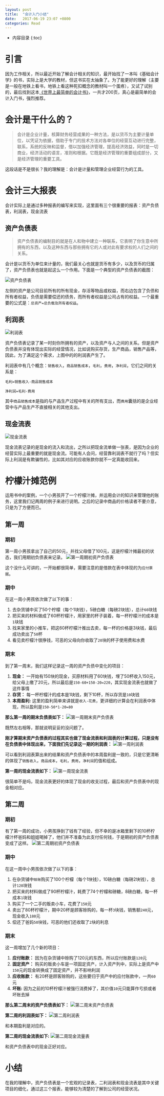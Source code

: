 ```yaml
---
layout: post
title:  "会计入门小结"
date:   2017-06-19 23:07 +0800
categories: Read
---
```

* 内容目录
{:toc}

# 引言
因为工作相关，所以最近开始了解会计相关的知识，最开始找了一本叫《基础会计学》的书，实际上是大学的教材，但这书实在太抽象了。为了能更好的理解（主要是一般在地铁上看书，地铁上看这种死扣概念的教材叫一个蛋疼），又试了试别的，最后找到这本[《世界上最简单的会计书》](https://item.jd.com/11339593.html)，一共才200页，真心是最简单的会计入门书，强烈推荐。

# 会计是干什么的？
>会计是企业计量，核算财务经营成果的一种方法，是以货币为主要计量单位，以凭证为依据，借助于专门的技术方法对各单位的经营互动进行完整，联系，系统的反映和监督，借以加强经济管理，提高经济效益，同时是一切商业，经济活动的语言，准则和根据。它既是经济管理的重要组成部分，又是经济管理的重要工具。

这段话是不是很长？我的理解是：会计是计量和管理企业经营行为的工具。

# 会计三大报表
会计实际上是通过多种报表的编写来实现，这里面有三个很重要的报表：资产负债表，利润表，现金流表

## 资产负债表
>资产负债表的编制目的就是在人和物中建立一种联系，它表明了你生意中所拥有的东西，以及这种东西与那些拥有它的人或对此有要求权的人们之间的关系。

会计是以货币为单位来计量的，我们最关心也就是货币有多少，以及货币的归属了，资产负债表也就是起这么一个作用。下面是一个典型的资产负债表的截图：

![资产负债表]({{site.baseurl}}/pics/assetTable.png)

左侧的资产是公司目前所有的所有现金，存活等物品或权益，而右边包含了负债和所有者权益，负债是需要偿还的债务，而所有者权益是公司占有的权益。一个最重要的公式是：`总资产=总负载及所有者权益`。

## 利润表
![利润表]({{site.baseurl}}/pics/profitTable.png)

资产负债表记录了某一时刻你所拥有的资产，以及资产与人之间的关系。但是资产负债表并没有体现出实际的经营情况，比如说购买存货，生产商品，销售产品等，因此，为了满足这个需求，上图中的的利润表产生了。

利润表中有几个概念：`销售收入`，`商品销售成本`，`毛利`，`费用`，`净利润`，它们之间的关系是：

`毛利=销售收入-商品销售成本`

`净利润=毛利-费用`

其中`商品销售成本`是指的与产品生产过程中有关的所有支出，而`费用`囊括的是企业经营中与产品生产不直接相关的其他支出。

## 现金流表
![现金流表]({{site.baseurl}}/pics/cast_flow.png)

现金流表记录的是现金的流入和流出，之所以把现金流单做一张表，是因为企业的经营实际上最重要的就是现金流。可能有人会问，经营靠利润表不就行了吗？但实际上利润是有欺骗性的，比如其对应的应收账款你就不一定真能收回来。

# 柠檬汁摊范例
运用书中的案例，一个小男孩开了一个柠檬汁摊，并运用会计的知识来管理他的账务，这里我们记两周的例子来进行说明。之后的记录中商品的价格读者不要介意，只是为了方便而已。

## 第一周

### 期初
第一周小男孩拿出了自己的50元，并找父母借了100元，这是柠檬汁摊最初的状态，我们用期初负债表来记录。
![第一周期初资产负债表]({{site.baseurl}}/pics/weak1_pre_debt.png)

这个没什么可讲的，一开始都很简单，需要注意的是借款在表中体现的为`应付票据`。

### 期中
在这一周小男孩依次做了以下的事：

1. 去杂货铺中买了50个柠檬（每个1块钱），5磅白糖（每磅2块钱），总计`60`块钱
2. 把买来的材料做成了60杯柠檬汁，用家里的杯子装着，每一杯柠檬汁的成本是`1`块钱
3. 找来家里的小推车，把这60杯柠檬汁推出去卖，每一杯的价格是3块钱，最后成功卖出了`50`杯
4. 看见卖柠檬汁很挣钱，可恶的父母向你收取了`20`块的杯子使用费和水费

### 期末
到了第一周末，我们这样记录这一周的资产负债中变化的项目：

1. **现金：** 一开始有150块的现金，买原材料用了60块钱，埋了50杯收入150元，给父母上缴了20元，所以最后是`150-60+150-20=220`，其实现金流表也就做了这件事情
2. **存货：** 每一杯柠檬汁的成本是1块钱，剩下10杯，所以存货是`10`块钱
3. **本周盈利:** 这里的盈利简单来讲就是`收入-花费`，更详细的计算会在利润表中体现，所以盈利是`150-50*1-20=80`

**那么第一周的期末负债表如下：**
![第一周期末资产负债表]({{site.baseurl}}/pics/weak1_aft_debt.png)

既然左右相等，那就说明妥妥的没问题了。

**刚才算期末资产负债表的过程其实也做了现金流表和利润表的计算过程，只是没有在负债表中体现出来，下面我们先记录这一期的利润表：**
![第一周利润表]({{site.baseurl}}/pics/week1_profit.png)

可以看到利润表算出来的结果和资产负债表中的本周盈利是一致的，只是它更清晰的体现了`销售收入`，`商品成本`，`毛利`，`费用`，`净利润`的值和组成。

**第一周的现金流表如下：**
![第一周现金流表]({{site.baseurl}}/pics/week1_cash.png)

很简单不是吗，现金流表更好的体现了现金的收支过程，最后和资产负债表中的现金相对应。

## 第二周

### 期初
有了第一周的成功，小男孩挣到了钱有了经验，但不幸的是冰箱里剩下的10杯柠檬汁杯爸妈和姐姐喝掉了，他们并不准备为此支付任何钱，于是期初的资产负债表变成了这样。
![第二周期初资产负债表]({{site.baseurl}}/pics/week2_pre_debt.png)

### 期中
在这一周中小男孩依次做了以下的事：

1. 在杂货铺中`赊账`购买了100个柠檬（每个1块钱），10磅白糖（每磅2块钱），总计`120`块钱
2. 把买来的材料做成了90杯柠檬汁，耗费了74个柠檬和磅糖，8磅白糖，每一杯成本`1`块钱
3. 购买了一个二手的贩卖小车，花费了`150`元
4. 卖出了80杯柠檬汁，期中20杯是顾客赊购的，每一杯`3`块钱，销售额`240`元，现金收入`180`元
5. 偿还了爸妈`50`块钱，可恶的他们还收取了`2`块的利息

### 期末
这一周增加了几个新的项目：

1. **应付账款：** 因为在杂货铺中赊购了120元的东西，所以应付账款是`120`元
2. **固定资产：** 购买的贩卖小车是一项固定资产，计入资产列中，实际上是资产中`150`元的现金转换成了固定资产，并不影响利润
3. **应收账款：** 有20杯是顾客赊购的，这些要归于资产中的应付账款中，一共`60`元
4. **坏账:** 因为之前的10杯柠檬汁被强行消费掉了，其价值`10`元只能算作亏损或者坏账去掉

**那么第二周末的资产负债表如下：**
![第二周末资产负债表]({{site.baseurl}}/pics/week2_aft_debt.png)

**第二周的利润表如下：**
![第二周利润表]({{site.baseurl}}/pics/week2_profit.png)

和本期盈利是对应的。

**第二周的现金流表如下:**
![第二周现金流量表]({{site.baseurl}}/pics/week2_cash.png)

和资产负债表中的现金正好对应。

# 小结
在我的理解中，资产负债表是一个宏观的记录表，二利润表和现金流表是其中关键项目的细化，通过这三个报表，能够较为清楚的了解到公司的经营状况。
